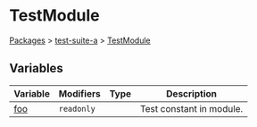 # TestModule

[Packages](/) &gt; [test-suite-a](/test-suite-a/) &gt; [TestModule](/test-suite-a/testmodule-namespace/)

## Variables

| Variable | Modifiers | Type | Description |
| --- | --- | --- | --- |
| [foo](/test-suite-a/testmodule-namespace/foo-variable) | `readonly` |  | Test constant in module. |
